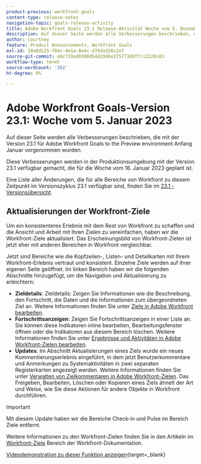 ```yaml
---
product-previous: workfront-goals
content-type: release-notes
navigation-topic: goals-release-activity
title: Adobe Workfront Goals 23.1 Release-Aktivität Woche vom 5. Dezember 2023
description: Auf dieser Seite werden alle Verbesserungen beschrieben, die mit Version 23.1 für Adobe Workfront-Ziele in der Vorschau-Umgebung vorgenommen wurden. Diese Verbesserungen werden in der Produktionsumgebung ab der Woche vom 16. Januar 2023 verfügbar sein.
author: Courtney
feature: Product Announcements, Workfront Goals
exl-id: 30a8d125-f84c-4e1a-8e4c-d76da326c2ef
source-git-commit: ebc729ad0300d54d294be275773d9ffc13128c83
workflow-type: tm+mt
source-wordcount: '362'
ht-degree: 0%

---
```


# Adobe Workfront Goals-Version 23.1: Woche vom 5. Januar 2023

Auf dieser Seite werden alle Verbesserungen beschrieben, die mit der Version 23.1 für Adobe Workfront Goals to the Preview environment Anfang Januar vorgenommen wurden.

Diese Verbesserungen werden in der Produktionsumgebung mit der Version 23.1 verfügbar gemacht, die für die Woche vom 16. Januar 2023 geplant ist.

<!-- For a list of all changes available for Workfront Goals at this point in the 21.2 release cycle, see [Adobe Workfront Goals with the 21.2 release](../../../../product-announcements/product-releases/goals-release-activity/goals-21.2-release/goals-release-21-2.md). -->

Eine Liste aller Änderungen, die für alle Bereiche von Workfront zu diesem Zeitpunkt im Versionszyklus 23.1 verfügbar sind, finden Sie im [23.1 - Versionsübersicht](/help/quicksilver/product-announcements/product-releases/23.1-release-activity/23-1-release-overview.md).

## Aktualisierungen der Workfront-Ziele

Um ein konsistenteres Erlebnis mit dem Rest von Workfront zu schaffen und die Ansicht und Arbeit mit Ihren Zielen zu vereinfachen, haben wir die Workfront-Ziele aktualisiert. Das Erscheinungsbild von Workfront-Zielen ist jetzt eher mit anderen Bereichen in Workfront vergleichbar.

Jetzt sind Bereiche wie die Kopfzeilen-, Listen- und Detailkarten mit Ihrem Workfront-Erlebnis vertraut und konsistent.
Einzelne Ziele werden auf ihrer eigenen Seite geöffnet. Im linken Bereich haben wir die folgenden Abschnitte hinzugefügt, um die Navigation und Aktualisierung zu erleichtern:

* **Zieldetails**: Zieldetails: Zeigen Sie Informationen wie die Beschreibung, den Fortschritt, die Daten und die Informationen zum übergeordneten Ziel an. Weitere Informationen finden Sie unter [Ziele in Adobe Workfront bearbeiten](/help/quicksilver/workfront-goals/goal-management/edit-goals.md).
* **Fortschrittsanzeigen**: Zeigen Sie Fortschrittsanzeigen in einer Liste an. Sie können diese Indikatoren inline bearbeiten, Bearbeitungsfenster öffnen oder die Indikatoren aus diesem Bereich löschen. Weitere Informationen finden Sie unter [Ergebnisse und Aktivitäten in Adobe Workfront-Zielen bearbeiten](/help/quicksilver/workfront-goals/results-and-activities/edit-results-and-activities.md).
* **Updates**: Im Abschnitt Aktualisierungen eines Ziels wurde ein neues Kommentierungserlebnis eingeführt, in dem jetzt Benutzerkommentare und Anmerkungen zu Systemaktivitäten in zwei separaten Registerkarten angezeigt werden. Weitere Informationen finden Sie unter [Verwalten von Zielkommentaren in Adobe Workfront-Zielen](/help/quicksilver/workfront-goals/goal-management/manage-goal-comments.md).
Das Freigeben, Bearbeiten, Löschen oder Kopieren eines Ziels ähnelt der Art und Weise, wie Sie diese Aktionen für andere Objekte in Workfront durchführen.

>[!IMPORTANT]
>
>Mit diesem Update haben wir die Bereiche Check-in und Pulse im Bereich Ziele entfernt.

Weitere Informationen zu den Workfront-Zielen finden Sie in den Artikeln im [Workfront-Ziele](/help/quicksilver/workfront-goals/workfront-goals.md) Bereich der Workfront-Dokumentation.

[Videodemonstration zu dieser Funktion anzeigen](https://video.tv.adobe.com/v/3413327/){target=_blank}